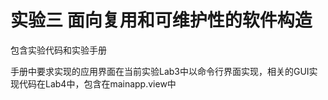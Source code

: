 # 实验三 面向复用和可维护性的软件构造

包含实验代码和实验手册


手册中要求实现的应用界面在当前实验Lab3中以命令行界面实现，相关的GUI实现代码在Lab4中，包含在mainapp.view中
